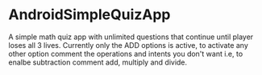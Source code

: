 # AndroidSimpleQuizApp
A simple math quiz app with unlimited questions that continue until player loses all 3 lives.
Currently only the ADD options is active, to activate any other option comment the operations and intents you don't want i.e, to enalbe subtraction comment add, multiply and divide.
